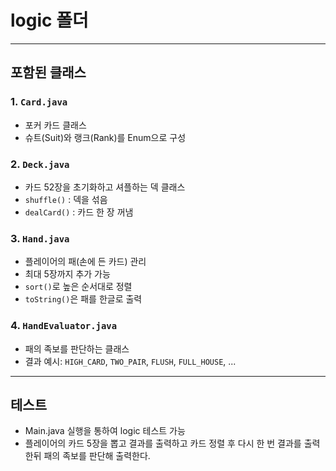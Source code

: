# logic 폴더

---

## 포함된 클래스

### 1. `Card.java`
- 포커 카드 클래스
- 슈트(Suit)와 랭크(Rank)를 Enum으로 구성

### 2. `Deck.java`
- 카드 52장을 초기화하고 셔플하는 덱 클래스
- `shuffle()` : 덱을 섞음
- `dealCard()` : 카드 한 장 꺼냄

### 3. `Hand.java`
- 플레이어의 패(손에 든 카드) 관리
- 최대 5장까지 추가 가능
- `sort()`로 높은 순서대로 정렬
- `toString()`은 패를 한글로 출력

### 4. `HandEvaluator.java`
- 패의 족보를 판단하는 클래스
- 결과 예시: `HIGH_CARD`, `TWO_PAIR`, `FLUSH`, `FULL_HOUSE`, ...

---

## 테스트
- Main.java 실행을 통하여 logic 테스트 가능
- 플레이어의 카드 5장을 뽑고 결과를 출력하고 카드 정렬 후 다시 한 번 결과를 출력한뒤 패의 족보를 판단해 출력한다.

